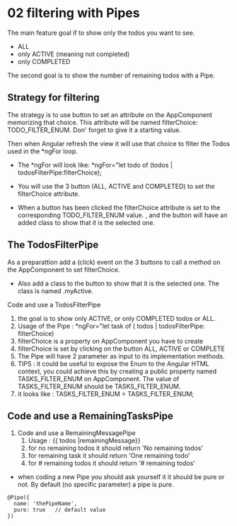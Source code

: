 # 02 filtering with Pipes

The main feature goal if to show only the todos you want to see.

- ALL
- only ACTIVE (meaning not completed)
- only COMPLETED

The second goal is to show the number of remaining todos with a Pipe.

## Strategy for filtering

The strategy is to use button to set an attribute on the AppComponent memorizing that choice. This attribute will be
named filterChoice: TODO_FILTER_ENUM. Don' forget to give it a starting value.

Then when Angular refresh the view it will use that choice to filter the Todos used in the *ngFor loop.

- The *ngFor will look like:  *ngFor="let todo of (todos | todosFilterPipe:filterChoice);

- You will use the 3 button (ALL, ACTIVE and COMPLETED) to set the filterChoice attribute.

- When a button has been clicked the filterChoice attribute is set to the corresponding TODO_FILTER_ENUM value. , and
  the button will have an added class to show that it is the selected one.

## The TodosFilterPipe

As a preparattion add a (click) event on the 3 buttons to call a method on the AppComponent to set filterChoice.

- Also add a class to the button to show that it is the selected one. The class is named .myActive.

Code and use a TodosFilterPipe

1. the goal is to show only ACTIVE, or only COMPLETED todos or ALL.
2. Usage of the Pipe : *ngFor="let task of ( todos | todosFilterPipe: filterChoice)
3. filterChoice is a property on AppComponent you have to create
4. filterChoice is set by clicking on the button ALL, ACTIVE or COMPLETE
5. The Pipe will have 2 parameter as input to its implementation methods.
6. TIPS : it could be useful to expose the Enum to the Angular HTML context, you could achieve this by creating a public
   property named TASKS_FILTER_ENUM on AppComponent. The value of TASKS_FILTER_ENUM should be TASKS_FILTER_ENUM.
7. it looks like :   TASKS_FILTER_ENUM = TASKS_FILTER_ENUM;

## Code and use a RemainingTasksPipe

1. Code and use a RemainingMessagePipe
    1. Usage :  {{ todos |remainingMessage}}
    2. for no remaining todos it should return 'No remaining todos'
    3. for remaining task it should return 'One remaining todo'
    4. for # remaining todos it should return '# remaining todos'

- when coding a new Pipe you should ask yourself it it should be pure or not. By default (no specific parameter) a pipe
  is pure.

````
@Pipe({
  name: 'thePipeName',
  pure: true   // default value
})
````
